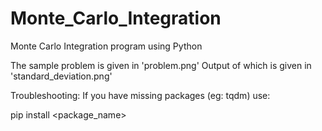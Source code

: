 # Monte_Carlo_Integration
Monte Carlo Integration program using Python

The sample problem is given in 'problem.png'
Output of which is given in 'standard_deviation.png'

Troubleshooting: If you have missing packages (eg: tqdm) use:

  pip install <package_name>
